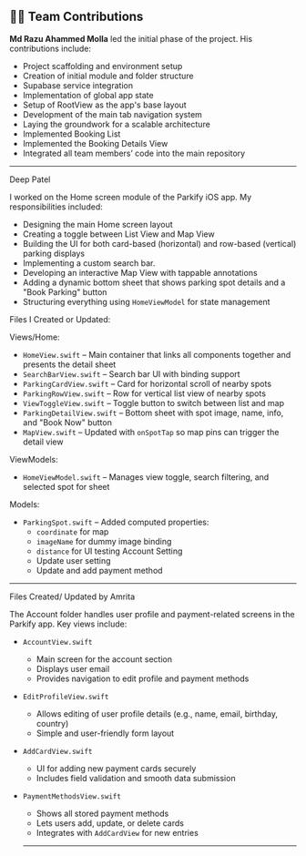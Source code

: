 ## 👨‍💻 Team Contributions

**Md Razu Ahammed Molla** led the initial phase of the project. His contributions include:

-  Project scaffolding and environment setup
- Creation of initial module and folder structure
- Supabase service integration
- Implementation of global app state
- Setup of RootView as the app's base layout
- Development of the main tab navigation system
- Laying the groundwork for a scalable architecture
- Implemented Booking List
- Implemented the Booking Details View
- Integrated all team members’ code into the main repository

---

Deep Patel

I worked on the Home screen module of the Parkify iOS app. My responsibilities included:

- Designing the main Home screen layout
- Creating a toggle between List View and Map View
- Building the UI for both card-based (horizontal) and row-based (vertical) parking displays
- Implementing a custom search bar.
- Developing an interactive Map View with tappable annotations
- Adding a dynamic bottom sheet that shows parking spot details and a "Book Parking" button
- Structuring everything using `HomeViewModel` for state management

Files I Created or Updated:

Views/Home:

- `HomeView.swift` – Main container that links all components together and presents the detail sheet
- `SearchBarView.swift` – Search bar UI with binding support
- `ParkingCardView.swift` – Card for horizontal scroll of nearby spots
- `ParkingRowView.swift` – Row for vertical list view of nearby spots
- `ViewToggleView.swift` – Toggle button to switch between list and map
- `ParkingDetailView.swift` – Bottom sheet with spot image, name, info, and "Book Now" button
- `MapView.swift` – Updated with `onSpotTap` so map pins can trigger the detail view

ViewModels:

- `HomeViewModel.swift` – Manages view toggle, search filtering, and selected spot for sheet

Models:

- `ParkingSpot.swift` – Added computed properties:
    - `coordinate` for map
    - `imageName` for dummy image binding
    - `distance` for UI testing
Account Setting
    - Update user setting
    - Update and add payment method


----------
Files Created/ Updated by Amrita

The Account folder handles user profile and payment-related screens in the Parkify app. Key views include:

- `AccountView.swift`
  - Main screen for the account section
  - Displays user email
  - Provides navigation to edit profile and payment methods

- `EditProfileView.swift`
  - Allows editing of user profile details (e.g., name, email, birthday, country)
  - Simple and user-friendly form layout

- `AddCardView.swift`
  - UI for adding new payment cards securely
  - Includes field validation and smooth data submission

- `PaymentMethodsView.swift`
  - Shows all stored payment methods
  - Lets users add, update, or delete cards
  - Integrates with `AddCardView` for new entries
 
  ---
